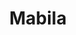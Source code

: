 ---
layout: default
image: projects/00-thumb/mabila.png
title: Mabila
text: Mabila - web-site about gadgets.
link: http://www.behance.net/gallery/Mabila/6412827
---